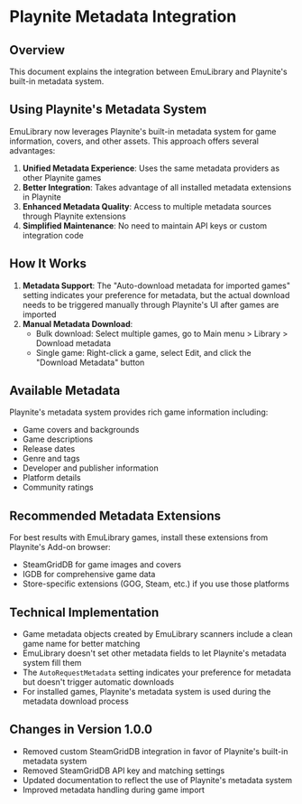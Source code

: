 # Playnite Metadata Integration

## Overview

This document explains the integration between EmuLibrary and Playnite's built-in metadata system.

## Using Playnite's Metadata System

EmuLibrary now leverages Playnite's built-in metadata system for game information, covers, and other assets. This approach offers several advantages:

1. **Unified Metadata Experience**: Uses the same metadata providers as other Playnite games
2. **Better Integration**: Takes advantage of all installed metadata extensions in Playnite
3. **Enhanced Metadata Quality**: Access to multiple metadata sources through Playnite extensions
4. **Simplified Maintenance**: No need to maintain API keys or custom integration code

## How It Works

1. **Metadata Support**: The "Auto-download metadata for imported games" setting indicates your preference for metadata, but the actual download needs to be triggered manually through Playnite's UI after games are imported
2. **Manual Metadata Download**:
   - Bulk download: Select multiple games, go to Main menu > Library > Download metadata
   - Single game: Right-click a game, select Edit, and click the "Download Metadata" button

## Available Metadata

Playnite's metadata system provides rich game information including:
- Game covers and backgrounds
- Game descriptions
- Release dates
- Genre and tags
- Developer and publisher information
- Platform details
- Community ratings

## Recommended Metadata Extensions

For best results with EmuLibrary games, install these extensions from Playnite's Add-on browser:
- SteamGridDB for game images and covers
- IGDB for comprehensive game data
- Store-specific extensions (GOG, Steam, etc.) if you use those platforms

## Technical Implementation

- Game metadata objects created by EmuLibrary scanners include a clean game name for better matching
- EmuLibrary doesn't set other metadata fields to let Playnite's metadata system fill them
- The `AutoRequestMetadata` setting indicates your preference for metadata but doesn't trigger automatic downloads
- For installed games, Playnite's metadata system is used during the metadata download process

## Changes in Version 1.0.0

- Removed custom SteamGridDB integration in favor of Playnite's built-in metadata system
- Removed SteamGridDB API key and matching settings
- Updated documentation to reflect the use of Playnite's metadata system
- Improved metadata handling during game import